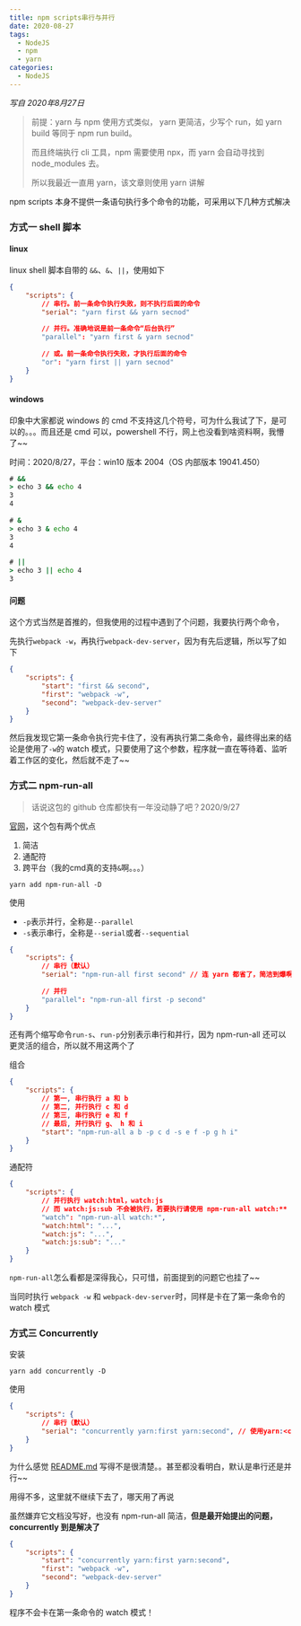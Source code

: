 ```yaml
---
title: npm scripts串行与并行
date: 2020-08-27
tags:
  - NodeJS
  - npm
  - yarn
categories:
  - NodeJS
---
```


*写自 2020年8月27日*

> 前提：yarn 与 npm 使用方式类似， yarn 更简洁，少写个 run，如 yarn build 等同于 npm run build。
>
> 而且终端执行 cli 工具，npm 需要使用 npx，而 yarn 会自动寻找到 node_modules 去。
>
> 所以我最近一直用 yarn，该文章则使用 yarn 讲解

 

npm scripts 本身不提供一条语句执行多个命令的功能，可采用以下几种方式解决

### 方式一 shell 脚本

#### linux

linux shell 脚本自带的 `&&`、`&`、`||`，使用如下

```json
{
    "scripts": {
        // 串行。前一条命令执行失败，则不执行后面的命令
        "serial": "yarn first && yarn secnod"
 
        // 并行。准确地说是前一条命令“后台执行”
        "parallel": "yarn first & yarn secnod"
 
        // 或。前一条命令执行失败，才执行后面的命令
        "or": "yarn first || yarn secnod"
    }
}
```

#### windows

印象中大家都说 windows 的 cmd 不支持这几个符号，可为什么我试了下，是可以的。。。而且还是 cmd 可以，powershell 不行，网上也没看到啥资料啊，我懵了~~

时间：2020/8/27，平台：win10 版本 2004（OS 内部版本 19041.450）

```cmd
# &&
> echo 3 && echo 4
3
4
 
# &
> echo 3 & echo 4
3
4
 
# ||
> echo 3 || echo 4
3
```

#### 问题

这个方式当然是首推的，但我使用的过程中遇到了个问题，我要执行两个命令，

先执行`webpack -w`，再执行`webpack-dev-server`，因为有先后逻辑，所以写了如下

```json
{
    "scripts": {
        "start": "first && second",
        "first": "webpack -w",
        "second": "webpack-dev-server"
    }
}
```

然后我发现它第一条命令执行完卡住了，没有再执行第二条命令，最终得出来的结论是使用了`-w`的 watch 模式，只要使用了这个参数，程序就一直在等待着、监听着工作区的变化，然后就不走了~~

### 方式二 npm-run-all

> 话说这包的 github 仓库都快有一年没动静了吧？2020/9/27

[官网](https://github.com/mysticatea/npm-run-all)，这个包有两个优点

1. 简洁
2. 通配符
3. 跨平台（我的cmd真的支持`&`啊。。。）

```shell
yarn add npm-run-all -D
```

使用

* `-p`表示并行，全称是`--parallel`
* `-s`表示串行，全称是`--serial`或者`--sequential`

```json
{
    "scripts": {
        // 串行（默认）
        "serial": "npm-run-all first second" // 连 yarn 都省了，简洁到爆啊！
 
        // 并行
        "parallel": "npm-run-all first -p second"
    }
}
```

还有两个缩写命令`run-s`、`run-p`分别表示串行和并行，因为 npm-run-all 还可以更灵活的组合，所以就不用这两个了

组合

```json
{
    "scripts": {
        // 第一, 串行执行 a 和 b
        // 第二, 并行执行 c 和 d
        // 第三, 串行执行 e 和 f
        // 最后, 并行执行 g、 h 和 i
        "start": "npm-run-all a b -p c d -s e f -p g h i"
    }
}
```

通配符

```json
{
    "scripts": {
        // 并行执行 watch:html，watch:js
        // 而 watch:js:sub 不会被执行，若要执行请使用 npm-run-all watch:**（两个*）
        "watch": "npm-run-all watch:*",
        "watch:html": "...",
        "watch:js": "...",
        "watch:js:sub": "..."
    }
}
```

`npm-run-all`怎么看都是深得我心，只可惜，前面提到的问题它也挂了~~

当同时执行 `webpack -w` 和 `webpack-dev-server`时，同样是卡在了第一条命令的 watch 模式

### 方式三 Concurrently

安装

```shell
yarn add concurrently -D
```

使用

```json
{
    "scripts": {
        // 串行（默认）
        "serial": "concurrently yarn:first yarn:second", // 使用yarn:<command>的形式，如果是npm则为npm:<command>
    }
}
```

为什么感觉 [README.md](https://github.com/kimmobrunfeldt/concurrently#readme) 写得不是很清楚。。甚至都没看明白，默认是串行还是并行~~

用得不多，这里就不继续下去了，哪天用了再说

虽然嫌弃它文档没写好，也没有 npm-run-all 简洁，**但是最开始提出的问题，concurrently 到是解决了**

```json
{
    "scripts": {
        "start": "concurrently yarn:first yarn:second",
        "first": "webpack -w",
        "second": "webpack-dev-server"
    }
}
```

程序不会卡在第一条命令的 watch 模式！